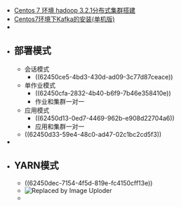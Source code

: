 - [Centos 7 环境 hadoop 3.2.1分布式集群搭建](https://www.modb.pro/db/46147)
- [Centos7环境下Kafka的安装(单机版)](https://ivanzz1001.github.io/records/post/mq/2018/05/16/mq-kafka-install)
-
- ## 部署模式
	- 会话模式
		- ((62450ce5-4bd3-430d-ad09-3c77d87ceace))
	- 单作业模式
		- ((62450cfa-2832-4b40-b6f9-7b46e358410e))
		- 作业和集群一对一
	- 应用模式
		- ((62450d13-0ed7-4469-962b-e908d22704a6))
		- 应用和集群一对一
	- ((62450d33-59e4-48c0-ad47-02c1bc2cd5f3))
-
- ## YARN模式
	- ((62450dec-7154-4f5d-819e-fc4150cff13e))
	- ![Replaced by Image Uploder](https://gitee.com/superficial/blogimage/raw/master/img/image_1648694197815_0.png)
	-